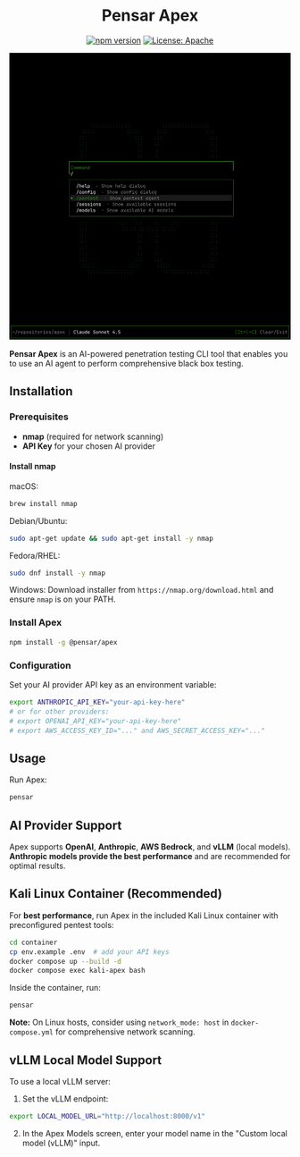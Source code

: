 <h1 align="center">Pensar Apex</h1>

<p align="center">
<a href="https://www.npmjs.com/package/@pensar/apex"><img src="https://img.shields.io/npm/v/@pensar/apex" alt="npm version"></a>
<a href="https://opensource.org/licenses/MIT"><img src=" https://img.shields.io/badge/License-Apache_2.0-blue" alt="License: Apache"></a>
</p>

<p align="center">
  <img src="screenshot.png" alt="Pensar Apex Screenshot" width="800">
</p>

**Pensar Apex** is an AI-powered penetration testing CLI tool that enables you to use an AI agent to perform comprehensive black box testing.

## Installation

### Prerequisites

- **nmap** (required for network scanning)
- **API Key** for your chosen AI provider

#### Install nmap

macOS:

```bash
brew install nmap
```

Debian/Ubuntu:

```bash
sudo apt-get update && sudo apt-get install -y nmap
```

Fedora/RHEL:

```bash
sudo dnf install -y nmap
```

Windows:
Download installer from `https://nmap.org/download.html` and ensure `nmap` is on your PATH.

### Install Apex

```bash
npm install -g @pensar/apex
```

### Configuration

Set your AI provider API key as an environment variable:

```bash
export ANTHROPIC_API_KEY="your-api-key-here"
# or for other providers:
# export OPENAI_API_KEY="your-api-key-here"
# export AWS_ACCESS_KEY_ID="..." and AWS_SECRET_ACCESS_KEY="..."
```

## Usage

Run Apex:

```bash
pensar
```

## AI Provider Support

Apex supports **OpenAI**, **Anthropic**, **AWS Bedrock**, and **vLLM** (local models). **Anthropic models provide the best performance** and are recommended for optimal results.

## Kali Linux Container (Recommended)

For **best performance**, run Apex in the included Kali Linux container with preconfigured pentest tools:

```bash
cd container
cp env.example .env  # add your API keys
docker compose up --build -d
docker compose exec kali-apex bash
```

Inside the container, run:

```bash
pensar
```

**Note:** On Linux hosts, consider using `network_mode: host` in `docker-compose.yml` for comprehensive network scanning.

## vLLM Local Model Support

To use a local vLLM server:

1. Set the vLLM endpoint:

```bash
export LOCAL_MODEL_URL="http://localhost:8000/v1"
```

2. In the Apex Models screen, enter your model name in the "Custom local model (vLLM)" input.
